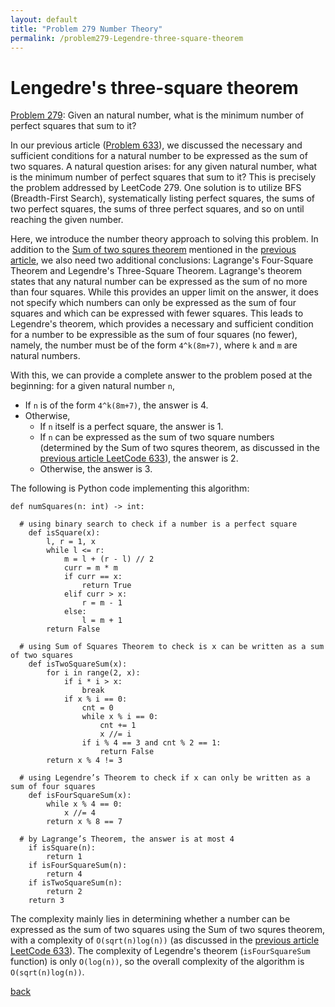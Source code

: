 ```yaml
---
layout: default
title: "Problem 279 Number Theory"
permalink: /problem279-Legendre-three-square-theorem
---
```


# Lengedre's three-square theorem 

[Problem 279](https://leetcode.com/problems/perfect-squares/): Given an natural number, what is the minimum number of perfect squares that sum to it?

In our previous article ([Problem 633](https://copyrightly.github.io/problem899-algebra)), we discussed the necessary and sufficient conditions for a natural number to be expressed as the sum of two squares. A natural question arises: for any given natural number, what is the minimum number of perfect squares that sum to it? This is precisely the problem addressed by LeetCode 279. One solution is to utilize BFS (Breadth-First Search), systematically listing perfect squares, the sums of two perfect squares, the sums of three perfect squares, and so on until reaching the given number.

Here, we introduce the number theory approach to solving this problem. In addition to the [Sum of two squres theorem](https://en.wikipedia.org/wiki/Sum_of_two_squares_theorem) mentioned in the [previous article](https://copyrightly.github.io/problem899-algebra), we also need two additional conclusions: Lagrange's Four-Square Theorem and Legendre's Three-Square Theorem. Lagrange's theorem states that any natural number can be expressed as the sum of no more than four squares. While this provides an upper limit on the answer, it does not specify which numbers can only be expressed as the sum of four squares and which can be expressed with fewer squares. This leads to Legendre's theorem, which provides a necessary and sufficient condition for a number to be expressible as the sum of four squares (no fewer), namely, the number must be of the form `4^k(8m+7)`, where `k` and `m` are natural numbers.

With this, we can provide a complete answer to the problem posed at the beginning: for a given natural number `n`,

- If `n` is of the form `4^k(8m+7)`, the answer is 4.
- Otherwise,
  - If `n` itself is a perfect square, the answer is 1.
  - If `n` can be expressed as the sum of two square numbers (determined by the Sum of two squres theorem, as discussed in the [previous article LeetCode 633](https://copyrightly.github.io/problem899-algebra)), the answer is 2.
  - Otherwise, the answer is 3.

The following is Python code implementing this algorithm:
```
def numSquares(n: int) -> int:

  # using binary search to check if a number is a perfect square
    def isSquare(x):
        l, r = 1, x
        while l <= r:
            m = l + (r - l) // 2
            curr = m * m
            if curr == x:
                return True
            elif curr > x:
                r = m - 1
            else:
                l = m + 1
        return False

  # using Sum of Squares Theorem to check is x can be written as a sum of two squares
    def isTwoSquareSum(x):
        for i in range(2, x):
            if i * i > x:
                break
            if x % i == 0:
                cnt = 0
                while x % i == 0:
                    cnt += 1
                    x //= i
                if i % 4 == 3 and cnt % 2 == 1:
                    return False
        return x % 4 != 3

  # using Legendre’s Theorem to check if x can only be written as a sum of four squares
    def isFourSquareSum(x):
        while x % 4 == 0:
            x //= 4
        return x % 8 == 7

  # by Lagrange’s Theorem, the answer is at most 4
    if isSquare(n):
        return 1
    if isFourSquareSum(n):
        return 4
    if isTwoSquareSum(n):
        return 2
    return 3
```

The complexity mainly lies in determining whether a number can be expressed as the sum of two squares using the Sum of two squres theorem, with a complexity of `O(sqrt(n)log(n))` (as discussed in the [previous article LeetCode 633](https://copyrightly.github.io/problem899-algebra)). The complexity of Legendre's theorem (`isFourSquareSum` function) is only `O(log(n))`, so the overall complexity of the algorithm is `O(sqrt(n)log(n))`.

[back](/math-and-algo)

